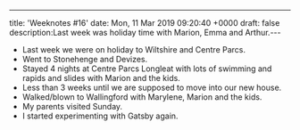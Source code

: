 ---
title: 'Weeknotes #16'
date: Mon, 11 Mar 2019 09:20:40 +0000
draft: false
description:Last week was holiday time with Marion, Emma and Arthur.---

*   Last week we were on holiday to Wiltshire and Centre Parcs.
*   Went to Stonehenge and Devizes.
*   Stayed 4 nights at Centre Parcs Longleat with lots of swimming and rapids and slides with Marion and the kids.
*   Less than 3 weeks until we are supposed to move into our new house.
*   Walked/blown to Wallingford with Marylene, Marion and the kids.
*   My parents visited Sunday.
*   I started experimenting with Gatsby again.